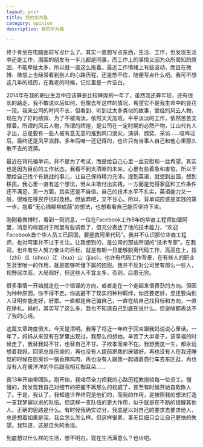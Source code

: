 ```yaml
---
layout: post
title: 我的华为路
category: opinion
description: 我的华为路

---
```


终于肯坐在电脑面前写点什么了。其实一直想写点东西，生活、工作，但发现生活中还是工作，周围的朋友有一半儿都是同事，而工作上的事情又因为众所周知的原因，不能牵扯太多，所以就一直这么拖着。最近工作情绪上有些波动，而且在微博、微信上也经常看到别人的心路历程，还是憋不住，随便写点什么吧。我可不想这几年的经历，在我老的时候，记忆里是一片空白。

2014年在我的职业生涯中应该算是比较辉煌的一年了，虽然我还算年轻，还有很长的路走，我不敢说以后如何，但像去年这样的情况，希望它不是我生命中的昙花一现。我来公司的时间不长，但看到、听到过太多类似的故事，曾经的风云人物，现在为了好的绩效、为了不被淘汰，依然天天加班，平平淡淡的工作，依然苦苦支撑着。所谓的风云人物，所谓的辉煌，是公司在一定时期的必然产物，江山代有人才出，总是要有一些人被有意无意的推到风口浪尖，演讲、颁奖、采访……喧哗过后，最终还是风平浪静。多年后唯一还记得的，也许只有当事人自己和他心里那久散不去的涟漪。

最近在背托福单词。并不是为了考试，而是给自己心里一丝安慰和一丝希望。其实也是因为目前的工作状态，我看不到太清晰的未来，心里有些着急和害怕。所以干脆给自己找个有挑战的事儿，让自己保持精力充沛。提到英语，就想到出国，想到移民。我心里一直有这个想法，但从未敢付出实践，一方面是觉得家庭和工作条件还不满足，另一方面，其实还是不自信。自己的技术水平不扎实，英语能力又一般，很难在移民评估时及格。但放弃吧，又不甘心，所以，背单词应该是实践的第一步。抱着“无心插柳柳成荫”的想法，也想看看自己能否坚持下来。

刚刚看微博时，看到一则消息，一位在Facebook工作8年的华裔工程师加盟阿里，消息的标题对于阿里有些调侃了，但充分表达了他的技术能力，“欢迎Facebook首个华人员工已回国，要拯救阿里代码”。我并不认识那位华裔工程师，也对阿里并不过于关注。让我想到的，是公司的那些所谓的“技术专家”。在我司，也许有些人努力奋斗的目标，就是有朝一日能够脱离代码工作，高高在上，指（zhi）点（shou）江（hua）山（jiao）。也许有代码工作背景，在有些人的职业生涯里唯一的作用，就是能够听懂下属的抱怨。我并不反对公司里有那么一些人，视野层次高，大局观好，但这些人不宜太多，否则，后患无穷。

很多事情一开始就走在一个错误的方向，或者走在一个走起来很费劲的方向。但因为种种原因，你不得不走。你逃避不了现实的种种羁绊，你还要走好，您还要向别人证明你能走好，好累。一直都是自己骗自己，一直在给自己找目标和方向，一直在挣扎。妈的，其实写了这么多，我也不知道自己到底在说什么。但说啥都表达不了我的心境。

这篇文章跨度很大，今天是清明。我等了将近一年终于回来跟我妈说说心里话。一年了，妈妈从来没有在梦里出现过，我那么的想她。辛苦了大半辈子，该享福的时候走了，我替我妈不甘，也替自己不甘。子欲孝而亲不在。我想我这一生，都永远想着我妈。回家总是压抑的，再也没有人提前把我的床铺好，再也没有人在我还睡觉的时候在厨房炒一锅香辣鸡肉，再也没有人跟我一起骑着自行车去东区逛，再也没有人在暖洋洋的午后跟我相互掏耳朵……

我13年开始带团队。刚开始，我竭尽全力把我的心路历程教授给每一位员工。慢慢的，我发现我自己对细节的把握不再那么的权威了，甚至有时候开始自欺欺人了。于是，我认了，我知道世界终究是他们的，而我的作用，是按照我的想法打造一支我梦寐以求的队伍。但这样一支队伍的更大作用，似乎就是在不断的提醒其他人，正确的思路是什么。有时候我确实过分，我总是以对自己的要求去要求他人，总是想着如果是我，我会怎么怎么样。但这样很累，事无巨细只会让自己更快的失望。我知道，这是自负的表现。

到底想过什么样的生活，想不明白。现在生活满意么？也许吧。
